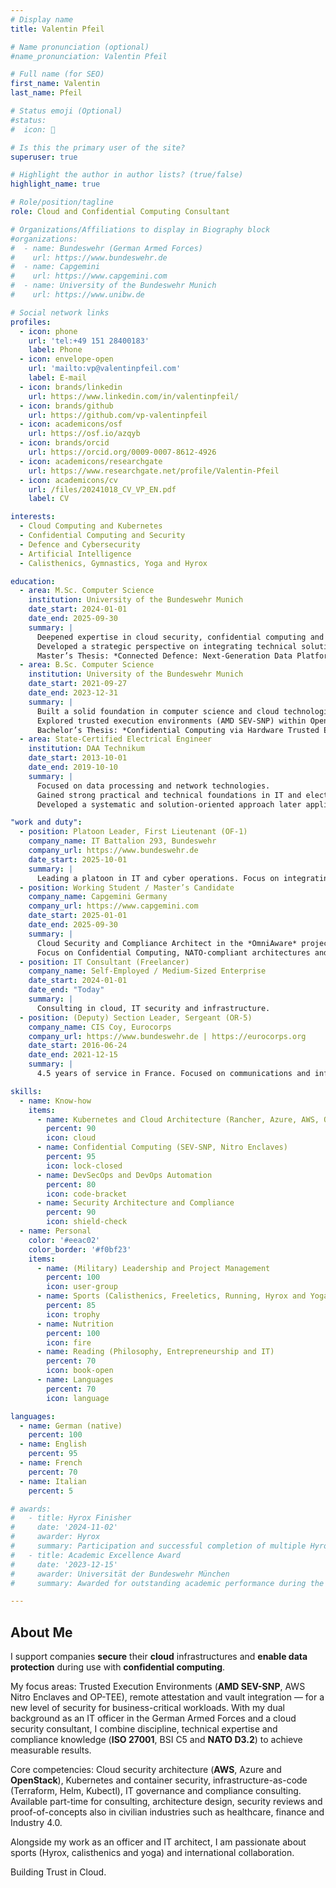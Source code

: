 ```yaml
---
# Display name
title: Valentin Pfeil

# Name pronunciation (optional)
#name_pronunciation: Valentin Pfeil

# Full name (for SEO)
first_name: Valentin
last_name: Pfeil

# Status emoji (Optional)
#status:
#  icon: 🚀

# Is this the primary user of the site?
superuser: true

# Highlight the author in author lists? (true/false)
highlight_name: true

# Role/position/tagline
role: Cloud and Confidential Computing Consultant

# Organizations/Affiliations to display in Biography block
#organizations:
#  - name: Bundeswehr (German Armed Forces)
#    url: https://www.bundeswehr.de
#  - name: Capgemini
#    url: https://www.capgemini.com
#  - name: University of the Bundeswehr Munich
#    url: https://www.unibw.de

# Social network links
profiles:
  - icon: phone
    url: 'tel:+49 151 28400183'
    label: Phone
  - icon: envelope-open
    url: 'mailto:vp@valentinpfeil.com'
    label: E-mail
  - icon: brands/linkedin
    url: https://www.linkedin.com/in/valentinpfeil/
  - icon: brands/github
    url: https://github.com/vp-valentinpfeil
  - icon: academicons/osf
    url: https://osf.io/azqyb
  - icon: brands/orcid
    url: https://orcid.org/0009-0007-8612-4926
  - icon: academicons/researchgate
    url: https://www.researchgate.net/profile/Valentin-Pfeil
  - icon: academicons/cv
    url: /files/20241018_CV_VP_EN.pdf
    label: CV    

interests:
  - Cloud Computing and Kubernetes
  - Confidential Computing and Security
  - Defence and Cybersecurity
  - Artificial Intelligence
  - Calisthenics, Gymnastics, Yoga and Hyrox

education:
  - area: M.Sc. Computer Science
    institution: University of the Bundeswehr Munich
    date_start: 2024-01-01
    date_end: 2025-09-30
    summary: |
      Deepened expertise in cloud security, confidential computing and NATO-compliant architectures.  
      Developed a strategic perspective on integrating technical solutions into military and governmental structures.
      Master’s Thesis: *Connected Defence: Next-Generation Data Platform for Military Intelligence and Operations (263 p., Feb 2025 - Jun 2025)*
  - area: B.Sc. Computer Science
    institution: University of the Bundeswehr Munich
    date_start: 2021-09-27
    date_end: 2023-12-31
    summary: |
      Built a solid foundation in computer science and cloud technologies.  
      Explored trusted execution environments (AMD SEV-SNP) within OpenStack-based cloud environments.
      Bachelor’s Thesis: *Confidential Computing via Hardware Trusted Execution Environments by an OpenStack HPC capable cloud (393 p., Sep 2023 - Jan 2024)*
  - area: State-Certified Electrical Engineer
    institution: DAA Technikum
    date_start: 2013-10-01
    date_end: 2019-10-10
    summary: |
      Focused on data processing and network technologies.  
      Gained strong practical and technical foundations in IT and electrical engineering.  
      Developed a systematic and solution-oriented approach later applied to cloud and security architectures.  

"work and duty":
  - position: Platoon Leader, First Lieutenant (OF-1)
    company_name: IT Battalion 293, Bundeswehr
    company_url: https://www.bundeswehr.de
    date_start: 2025-10-01
    summary: |
      Leading a platoon in IT and cyber operations. Focus on integrating tactical information technologies into military applications.
  - position: Working Student / Master’s Candidate
    company_name: Capgemini Germany
    company_url: https://www.capgemini.com
    date_start: 2025-01-01
    date_end: 2025-09-30
    summary: |
      Cloud Security and Compliance Architect in the *OmniAware* project.  
      Focus on Confidential Computing, NATO-compliant architectures and AWS Landing Zones.
  - position: IT Consultant (Freelancer)
    company_name: Self-Employed / Medium-Sized Enterprise
    date_start: 2024-01-01
    date_end: "Today"
    summary: |
      Consulting in cloud, IT security and infrastructure.
  - position: (Deputy) Section Leader, Sergeant (OR-5)
    company_name: CIS Coy, Eurocorps
    company_url: https://www.bundeswehr.de | https://eurocorps.org
    date_start: 2016-06-24
    date_end: 2021-12-15
    summary: |
      4.5 years of service in France. Focused on communications and information systems in an international NATO/EU environment.

skills:
  - name: Know-how
    items:
      - name: Kubernetes and Cloud Architecture (Rancher, Azure, AWS, OpenStack)
        percent: 90
        icon: cloud
      - name: Confidential Computing (SEV-SNP, Nitro Enclaves)
        percent: 95
        icon: lock-closed
      - name: DevSecOps and DevOps Automation
        percent: 80
        icon: code-bracket
      - name: Security Architecture and Compliance
        percent: 90
        icon: shield-check
  - name: Personal
    color: '#eeac02'
    color_border: '#f0bf23'
    items:
      - name: (Military) Leadership and Project Management
        percent: 100
        icon: user-group
      - name: Sports (Calisthenics, Freeletics, Running, Hyrox and Yoga)
        percent: 85
        icon: trophy
      - name: Nutrition
        percent: 100
        icon: fire
      - name: Reading (Philosophy, Entrepreneurship and IT)
        percent: 70
        icon: book-open
      - name: Languages
        percent: 70
        icon: language

languages:
  - name: German (native)
    percent: 100
  - name: English
    percent: 95
  - name: French
    percent: 70
  - name: Italian
    percent: 5

# awards:
#   - title: Hyrox Finisher
#     date: '2024-11-02'
#     awarder: Hyrox
#     summary: Participation and successful completion of multiple Hyrox events.
#   - title: Academic Excellence Award
#     date: '2023-12-15'
#     awarder: Universität der Bundeswehr München
#     summary: Awarded for outstanding academic performance during the Bachelor’s degree.

---
```


## About Me

I support companies **secure** their **cloud** infrastructures and **enable data protection** during use with **confidential computing**.

My focus areas: Trusted Execution Environments (**AMD SEV-SNP**, AWS Nitro Enclaves and OP-TEE), remote attestation and vault integration — for a new level of security for business-critical workloads.
With my dual background as an IT officer in the German Armed Forces and a cloud security consultant, I combine discipline, technical expertise and compliance knowledge (**ISO 27001**, BSI C5 and **NATO D3.2**) to achieve measurable results.

Core competencies: Cloud security architecture (**AWS**, Azure and **OpenStack**), Kubernetes and container security, infrastructure-as-code (Terraform, Helm, Kubectl), IT governance and compliance consulting.
Available part-time for consulting, architecture design, security reviews and proof-of-concepts also in civilian industries such as healthcare, finance and Industry 4.0.

Alongside my work as an officer and IT architect, I am passionate about sports (Hyrox, calisthenics and yoga) and international collaboration.

Building Trust in Cloud.